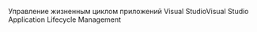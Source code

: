 <span data-ttu-id="01011-101">Управление жизненным циклом приложений Visual Studio</span><span class="sxs-lookup"><span data-stu-id="01011-101">Visual Studio Application Lifecycle Management</span></span>